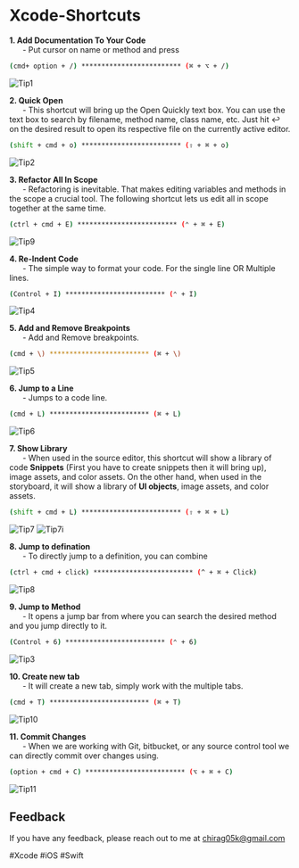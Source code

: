 # Xcode-Shortcuts

**1. Add Documentation To Your Code**<br>
&nbsp;&nbsp;&nbsp;&nbsp;&nbsp; - Put cursor on name or method and press
 ```sh
(cmd+ option + /) ************************* (⌘ + ⌥ + /)
```
![Tip1](https://user-images.githubusercontent.com/89680122/161692534-7b60460d-e8c5-445b-b195-09111920f848.gif)

**2. Quick Open**<br>
&nbsp;&nbsp;&nbsp;&nbsp;&nbsp; - This shortcut will bring up the Open Quickly text box. You can use the text box to search by filename, method name, class name, etc. Just hit ↩ on the desired result to open its respective file on the currently active editor.
 ```sh
(shift + cmd + o) ************************* (⇧ + ⌘ + o)
```
![Tip2](https://user-images.githubusercontent.com/89680122/161890654-1251b775-df1f-4753-ade0-268fe3c9e7cc.gif)

**3. Refactor All In Scope**<br>
&nbsp;&nbsp;&nbsp;&nbsp;&nbsp; - Refactoring is inevitable. That makes editing variables and methods in the scope a crucial tool. The following shortcut lets us edit all in scope together at the same time.
 ```sh
(ctrl + cmd + E) ************************* (⌃ + ⌘ + E)
```
![Tip9](https://user-images.githubusercontent.com/89680122/163752577-260b5f88-fb93-410e-b1b8-634342c7dbc7.gif)

**4. Re-Indent Code**<br>
&nbsp;&nbsp;&nbsp;&nbsp;&nbsp; -  The simple way to format your code. For the single line OR Multiple lines.
 ```sh
(Control + I) ************************* (⌃ + I)
```
![Tip4](https://user-images.githubusercontent.com/89680122/162372321-ea2d7512-ff75-4d47-88d2-dd4470309d02.gif)

**5. Add and Remove Breakpoints**<br>
&nbsp;&nbsp;&nbsp;&nbsp;&nbsp; -  Add and Remove breakpoints.
 ```sh
(cmd + \) ************************* (⌘ + \)
```
![Tip5](https://user-images.githubusercontent.com/89680122/162667430-83d1c371-2701-4070-a76a-fbc495215af7.gif)

**6. Jump to a Line**<br>
&nbsp;&nbsp;&nbsp;&nbsp;&nbsp; -  Jumps to a code line.
 ```sh
(cmd + L) ************************* (⌘ + L)
```
![Tip6](https://user-images.githubusercontent.com/89680122/162879805-25eaed32-9f94-4cfd-8b1d-04946b7037b0.gif)

**7. Show Library**<br>
&nbsp;&nbsp;&nbsp;&nbsp;&nbsp; - When used in the source editor, this shortcut will show a library of code **Snippets** (First you have to create snippets then it will bring up), image assets, and color assets. On the other hand, when used in the storyboard, it will show a library of **UI objects**, image assets, and color assets.
 ```sh
(shift + cmd + L) ************************* (⇧ + ⌘ + L)
```
![Tip7](https://user-images.githubusercontent.com/89680122/163097896-89b6e2ca-2980-46f6-9d85-7d061ff59040.gif) ![Tip7i](https://user-images.githubusercontent.com/89680122/163097915-271a5464-aefa-4438-af24-4ed66e2f20f3.gif)

**8. Jump to defination**<br>
&nbsp;&nbsp;&nbsp;&nbsp;&nbsp; - To directly jump to a definition, you can combine
 ```sh
(ctrl + cmd + click) ************************* (^ + ⌘ + Click)
```

![Tip8](https://user-images.githubusercontent.com/89680122/163389949-e08a78a9-adf1-4cf8-ad9f-a70c3b5b9685.gif)


**9. Jump to Method**<br>
&nbsp;&nbsp;&nbsp;&nbsp;&nbsp; -  It opens a jump bar from where you can search the desired method and you jump directly to it.
 ```sh
(Control + 6) ************************* (⌃ + 6)
```

![Tip3](https://user-images.githubusercontent.com/89680122/162122914-cf0118c9-ff32-4b86-ad70-18e0d0f26d97.gif)

**10. Create new tab**<br>
&nbsp;&nbsp;&nbsp;&nbsp;&nbsp; - It will create a new tab, simply work with the multiple tabs.
 ```sh
(cmd + T) ************************* (⌘ + T)
```

![Tip10](https://user-images.githubusercontent.com/89680122/163916782-61ffc0fa-b2a7-40e0-b7bb-d8def7d9db40.gif)


**11. Commit Changes**<br>
&nbsp;&nbsp;&nbsp;&nbsp;&nbsp; - When we are working with Git, bitbucket, or any source control tool we can directly commit over changes using.
 ```sh
(option + cmd + C) ************************* (⌥ + ⌘ + C)
```
![Tip11](https://user-images.githubusercontent.com/89680122/164149125-dad3acb9-f013-452e-9e53-44c87900f381.gif)


## Feedback
If you have any feedback, please reach out to me at chirag05k@gmail.com

#Xcode #iOS #Swift 
